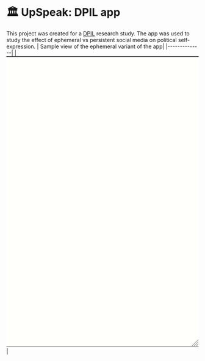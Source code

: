 # 🏛 UpSpeak: DPIL app
This project was created for a [DPIL](https://www.dpilab.org/?page_id=30) research study.
The app was used to study the effect of ephemeral vs persistent social media on political self-expression.
| Sample view of the ephemeral variant of the app|
|--------------|
| <img src="static/posts.gif"> |

